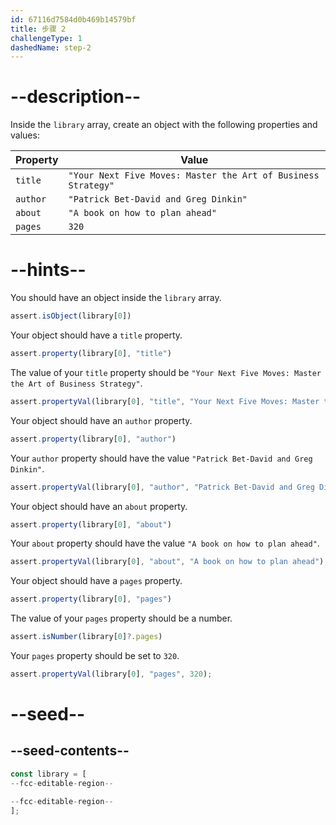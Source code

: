 ```yaml
---
id: 67116d7584d0b469b14579bf
title: 步骤 2
challengeType: 1
dashedName: step-2
---
```


# --description--

Inside the `library` array, create an object with the following properties and values:

| Property | Value                                                         |
| -------- | ------------------------------------------------------------- |
| `title`  | `"Your Next Five Moves: Master the Art of Business Strategy"` |
| `author` | `"Patrick Bet-David and Greg Dinkin"`                         |
| `about`  | `"A book on how to plan ahead"`                               |
| `pages`  | `320`                                                         |

# --hints--

You should have an object inside the `library` array.

```js
assert.isObject(library[0])
```

Your object should have a `title` property.

```js
assert.property(library[0], "title")
```

The value of your `title` property should be `"Your Next Five Moves: Master the Art of Business Strategy"`.

```js
assert.propertyVal(library[0], "title", "Your Next Five Moves: Master the Art of Business Strategy");
```

Your object should have an `author` property.

```js
assert.property(library[0], "author")
```

Your `author` property should have the value `"Patrick Bet-David and Greg Dinkin"`.

```js
assert.propertyVal(library[0], "author", "Patrick Bet-David and Greg Dinkin");
```

Your object should have an `about` property.

```js
assert.property(library[0], "about")
```

Your `about` property should have the value `"A book on how to plan ahead"`.

```js
assert.propertyVal(library[0], "about", "A book on how to plan ahead");
```

Your object should have a `pages` property.

```js
assert.property(library[0], "pages")
```

The value of your `pages` property should be a number.

```js
assert.isNumber(library[0]?.pages)
```

Your `pages` property should be set to `320`.

```js
assert.propertyVal(library[0], "pages", 320);
```

# --seed--

## --seed-contents--

```js
const library = [
--fcc-editable-region--

--fcc-editable-region--
];
```
